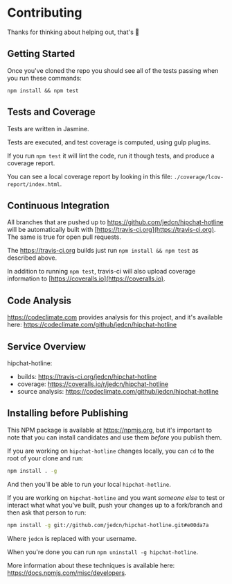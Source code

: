 # Contributing

Thanks for thinking about helping out, that's :metal:

## Getting Started

Once you've cloned the repo you should see all of the tests passing
when you run these commands:

    npm install && npm test

## Tests and Coverage

Tests are written in Jasmine.

Tests are executed, and test coverage is computed, using gulp plugins.

If you run `npm test` it will lint the code, run it though tests, and
produce a coverage report.

You can see a local coverage report by looking in this file:
`./coverage/lcov-report/index.html`.

## Continuous Integration

All branches that are pushed up to
https://github.com/jedcn/hipchat-hotline will be automatically built
with [https://travis-ci.org](https://travis-ci.org). The same is true
for open pull requests.

The https://travis-ci.org builds just run `npm install && npm test` as
described above.

In addition to running `npm test`, travis-ci will also upload coverage
information to [https://coveralls.io](https://coveralls.io).

## Code Analysis

https://codeclimate.com provides analysis for this project, and it's
available here: https://codeclimate.com/github/jedcn/hipchat-hotline

## Service Overview

hipchat-hotline:

* builds: https://travis-ci.org/jedcn/hipchat-hotline
* coverage: https://coveralls.io/r/jedcn/hipchat-hotline
* source analysis: https://codeclimate.com/github/jedcn/hipchat-hotline

## Installing before Publishing

This NPM package is available at https://npmjs.org, but it's important
to note that you can install candidates and use them *before* you
publish them.

If you are working on `hipchat-hotline` changes locally, you can `cd`
to the root of your clone and run:

```sh
npm install . -g
```

And then you'll be able to run your local `hipchat-hotline`.

If you are working on `hipchat-hotline` and you want *someone else* to
test or interact what what you've built, push your changes up to a
fork/branch and then ask that person to run:

```sh
npm install -g git://github.com/jedcn/hipchat-hotline.git#e00da7a
```

Where `jedcn` is replaced with your username.

When you're done you can run `npm uninstall -g hipchat-hotline`.

More information about these techniques is available here:
https://docs.npmjs.com/misc/developers.
